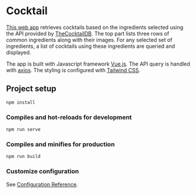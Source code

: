 # Cocktail

[This web app](https://cocktail-uu4q.onrender.com/) retrieves cocktails based on the ingredients selected using the API provided by [TheCocktailDB](https://www.thecocktaildb.com/api.php). The top part lists three rows of common ingredients along with their images. For any selected set of ingredients, a list of cocktails using these ingredients are queried and displayed. 

The app is built with Javascript framework [Vue.js](https://vuejs.org/). The API query is handled with [axios](https://axios-http.com/). The styling is configured with [Tailwind CSS](https://tailwindcss.com/). 

## Project setup

```
npm install
```

### Compiles and hot-reloads for development
```
npm run serve
```

### Compiles and minifies for production
```
npm run build
```

### Customize configuration
See [Configuration Reference](https://cli.vuejs.org/config/).
